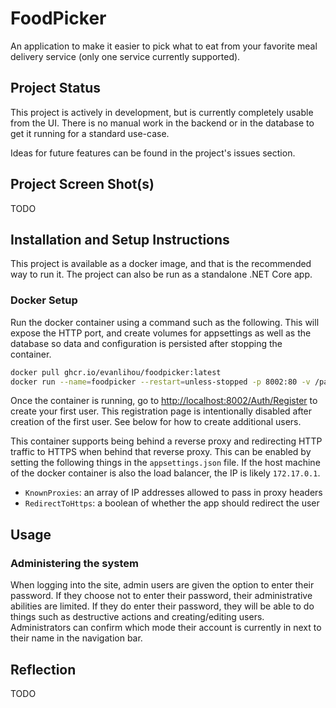 # FoodPicker

An application to make it easier to pick what to eat from your favorite meal delivery service (only one service currently supported).

## Project Status

This project is actively in development, but is currently completely usable from the UI. There is no manual work in the backend or in the database to get it running for a standard use-case.

Ideas for future features can be found in the project's issues section.

## Project Screen Shot(s)

TODO

## Installation and Setup Instructions

This project is available as a docker image, and that is the recommended way to run it. The project can also be run as a standalone .NET Core app.

### Docker Setup

Run the docker container using a command such as the following. This will expose the HTTP port, and create volumes for appsettings as well as the database so data and configuration is persisted after stopping the container.

```bash
docker pull ghcr.io/evanlihou/foodpicker:latest
docker run --name=foodpicker --restart=unless-stopped -p 8002:80 -v /path/to/foodpicker.db:/app/app.db -v /path/to/appsettings.json:/app/appsettings.json -d ghcr.io/evanlihou/foodpicker:latest
```

Once the container is running, go to <http://localhost:8002/Auth/Register> to create your first user. This registration page is intentionally disabled after creation of the first user. See below for how to create additional users.

This container supports being behind a reverse proxy and redirecting HTTP traffic to HTTPS when behind that reverse proxy. This can be enabled by setting the following things in the `appsettings.json` file. If the host machine of the docker container is also the load balancer, the IP is likely `172.17.0.1`.

- `KnownProxies`: an array of IP addresses allowed to pass in proxy headers
- `RedirectToHttps`: a boolean of whether the app should redirect the user

## Usage

### Administering the system

When logging into the site, admin users are given the option to enter their password. If they choose not to enter their password, their administrative abilities are limited. If they do enter their password, they will be able to do things such as destructive actions and creating/editing users. Administrators can confirm which mode their account is currently in next to their name in the navigation bar.

## Reflection

TODO

<!-- README template from https://gist.github.com/martensonbj/6bf2ec2ed55f5be723415ea73c4557c4 -->